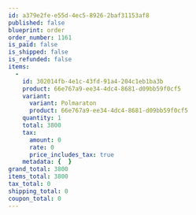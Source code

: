 ```yaml
---
id: a379e2fe-e55d-4ec5-8926-2baf31153af8
published: false
blueprint: order
order_number: 1161
is_paid: false
is_shipped: false
is_refunded: false
items:
  -
    id: 302014fb-4e1c-43fd-91a4-204c1eb1ba3b
    product: 66e767a9-ee34-4dc4-8681-d09bb59f0cf5
    variant:
      variant: Polmaraton
      product: 66e767a9-ee34-4dc4-8681-d09bb59f0cf5
    quantity: 1
    total: 3800
    tax:
      amount: 0
      rate: 0
      price_includes_tax: true
    metadata: {  }
grand_total: 3800
items_total: 3800
tax_total: 0
shipping_total: 0
coupon_total: 0
---
```

